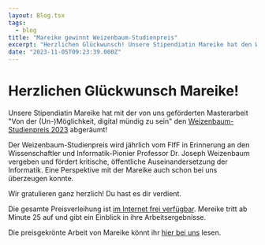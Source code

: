 ```yaml
---
layout: Blog.tsx
tags:
  - blog
title: "Mareike gewinnt Weizenbaum-Studienpreis"
excerpt: "Herzlichen Glückwunsch! Unsere Stipendiatin Mareike hat den Weizenbaum-Studienpreises erhalten."
date: "2023-11-05T09:23:39.000Z"
---
```


# Herzlichen Glückwunsch Mareike!

Unsere Stipendiatin Mareike hat mit der von uns geförderten Masterarbeit "Von der (Un-)Möglichkeit, digital mündig zu sein" den
[Weizenbaum-Studienpreis 2023](https://www.fiff.de/studienpreis/preistraeger.html) abgeräumt!

Der Weizenbaum-Studienpreis wird jährlich vom FIfF in Erinnerung an den Wissenschaftler und Informatik-Pionier Professor Dr. Joseph Weizenbaum vergeben und fördert kritische, öffentliche Auseinandersetzung der Informatik. Eine Perspektive mit der Mareike auch schon bei uns überzeugen konnte.

Wir gratulieren ganz herzlich!
Du hast es dir verdient.

Die gesamte Preisverleihung ist [im Internet frei verfügbar](https://media.ccc.de/v/fiffkon23-51-verleihung-des-weizenbaum-studienpreise). Mereike tritt ab Minute 25 auf und gibt ein Einblick in ihre Arbeitsergebnisse.

Die preisgekrönte Arbeit von Mareike könnt ihr [hier bei uns](/publication/2023/arbeit2/) lesen.
